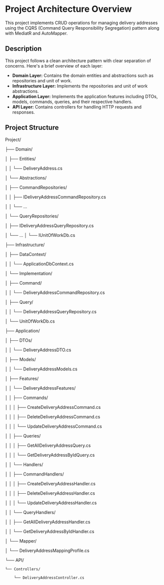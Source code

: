 # Project Architecture Overview

This project implements CRUD operations for managing delivery addresses using the CQRS (Command Query Responsibility Segregation) pattern along with MediatR and AutoMapper.

## Description

This project follows a clean architecture pattern with clear separation of concerns. Here's a brief overview of each layer:

- **Domain Layer:** Contains the domain entities and abstractions such as repositories and unit of work.
- **Infrastructure Layer:** Implements the repositories and unit of work abstractions.
- **Application Layer:** Implements the application features including DTOs, models, commands, queries, and their respective handlers.
- **API Layer:** Contains controllers for handling HTTP requests and responses.



## Project Structure

Project/

├── Domain/

│   ├── Entities/

│   │   └── DeliveryAddress.cs

│   └── Abstractions/

│       ├── CommandRepositories/

│       │   ├── IDeliveryAddressCommandRepository.cs

│       │   └── ...

│       └── QueryRepositories/

│           ├── IDeliveryAddressQueryRepository.cs

│           └── ...
│   └── IUnitOfWorkDb.cs

├── Infrastructure/

│   ├── DataContext/

│   │   └── ApplicationDbContext.cs

│   └── Implementation/

│       ├── Command/

│       │   └── DeliveryAddressCommandRepository.cs

│       ├── Query/

│       │   └── DeliveryAddressQueryRepository.cs

│       └── UnitOfWorkDb.cs

├── Application/

│   ├── DTOs/

│   │   └── DeliveryAddressDTO.cs

│   ├── Models/

│   │   └── DeliveryAddressModels.cs

│   ├── Features/

│   │   └── DeliveryAddressFeatures/

│   │       ├── Commands/

│   │       │   ├── CreateDeliveryAddressCommand.cs

│   │       │   ├── DeleteDeliveryAddressCommand.cs

│   │       │   └── UpdateDeliveryAddressCommand.cs

│   │       ├── Queries/

│   │       │   ├── GetAllDeliveryAddressQuery.cs

│   │       │   └── GetDeliveryAddressByIdQuery.cs

│   │       └── Handlers/

│   │           ├── CommandHandlers/

│   │           │   ├── CreateDeliveryAddressHandler.cs

│   │           │   ├── DeleteDeliveryAddressHandler.cs

│   │           │   └── UpdateDeliveryAddressHandler.cs

│   │           └── QueryHandlers/

│   │               ├── GetAllDeliveryAddressHandler.cs

│   │               └── GetDeliveryAddressByIdHandler.cs

│   └── Mapper/

│       └── DeliveryAddressMappingProfile.cs

└── API/

    └── Controllers/

        └── DeliveryAddressController.cs

